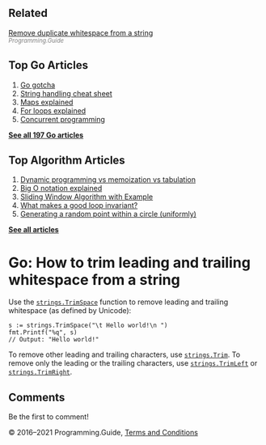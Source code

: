 ## Related

[Remove duplicate whitespace from a string](remove-duplicate-whitespace.html)  
<span style="color: grey; font-style: italic; font-size: smaller">Programming.Guide</span>

## Top Go Articles

1.  [Go gotcha](go-gotcha.html)
2.  [String handling cheat sheet](string-functions-reference-cheat-sheet.html)
3.  [Maps explained](maps-explained.html)
4.  [For loops explained](for-loop.html)
5.  [Concurrent programming](go-concurrency-tutorial.html)

[**See all 197 Go articles**](index.html)

## Top Algorithm Articles

1.  [Dynamic programming vs memoization vs tabulation](../dynamic-programming-vs-memoization-vs-tabulation.html)
2.  [Big O notation explained](../big-o-notation-explained.html)
3.  [Sliding Window Algorithm with Example](../sliding-window-example.html)
4.  [What makes a good loop invariant?](../what-makes-a-good-loop-invariant.html)
5.  [Generating a random point within a circle (uniformly)](../random-point-within-circle.html)

[**See all articles**](../index.html)

# Go: How to trim leading and trailing whitespace from a string

Use the [`strings.TrimSpace`](https://golang.org/pkg/strings/#TrimSpace) function to remove leading and trailing whitespace (as defined by Unicode):

    s := strings.TrimSpace("\t Hello world!\n ")
    fmt.Printf("%q", s)
    // Output: "Hello world!"

To remove other leading and trailing characters, use [`strings.Trim`](https://golang.org/pkg/strings/#Trim). To remove only the leading or the trailing characters, use [`strings.TrimLeft`](https://golang.org/pkg/strings/#TrimLeft) or [`strings.TrimRight`](https://golang.org/pkg/strings/#TrimRight).

## Comments

Be the first to comment!

© 2016–2021 Programming.Guide, [Terms and Conditions](../terms-and-conditions.html)

